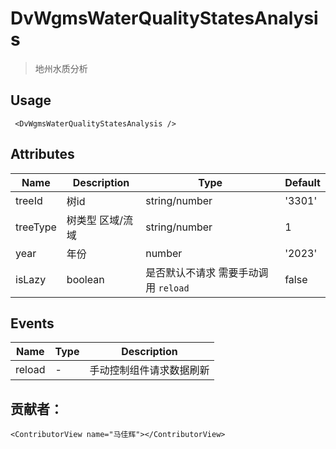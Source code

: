 <!--
 * @Author: mjh
 * @Date: 2023-08-31 11:25:59
 * @LastEditors: mjh
 * @LastEditTime: 2023-09-08 15:28:41
 * @Description: 
-->
# DvWgmsWaterQualityStatesAnalysis 

> 地州水质分析

## Usage

```vue
 <DvWgmsWaterQualityStatesAnalysis />
```

## Attributes

| Name | Description   | Type | Default |
| --- |--------|-------------|-------------|
| treeId | 树id | string/number | '3301' |
| treeType | 树类型 区域/流域 | string/number | 1 |
| year | 年份 | number| '2023' |
| isLazy | boolean | 是否默认不请求 需要手动调用 `reload`| false |


## Events

| Name | Type | Description |
| --- | --- |-------------|
| reload | - | 手动控制组件请求数据刷新      |

## 贡献者：

```vue
<ContributorView name="马佳辉"></ContributorView>
```


